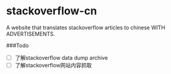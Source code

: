 # stackoverflow-cn
A website that translates stackoverflow articles to chinese WITH ADVERTISEMENTS.

###Todo
- [ ] 了解stackoverflow data dump archive
- [ ] 了解stackoverflow网站内容抓取
